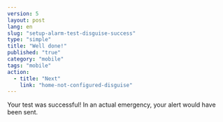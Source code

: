 ```yaml
---
version: 5
layout: post
lang: en
slug: "setup-alarm-test-disguise-success"
type: "simple"
title: "Well done!"
published: "true"
category: "mobile"
tags: "mobile"
action: 
  - title: "Next"
    link: "home-not-configured-disguise"
---
```


Your test was successful! In an actual emergency, your alert would have been sent.
